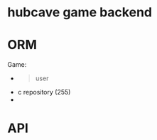 hubcave game backend
====================

# ORM #

Game:
  - > user
  - c repository (255)
  - 

# API #

